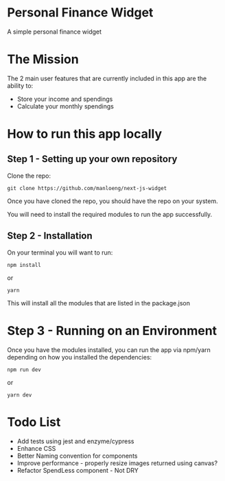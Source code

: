 # Personal Finance Widget

A simple personal finance widget

# The Mission

The 2 main user features that are currently included in this app are the ability to:

- Store your income and spendings
- Calculate your monthly spendings

# How to run this app locally

## Step 1 - Setting up your own repository

Clone the repo:

```
git clone https://github.com/manloeng/next-js-widget
```

Once you have cloned the repo, you should have the repo on your system.

You will need to install the required modules to run the app successfully.

## Step 2 - Installation

On your terminal you will want to run:

```
npm install
```

or

```
yarn
```

This will install all the modules that are listed in the package.json

# Step 3 - Running on an Environment

Once you have the modules installed, you can run the app via npm/yarn depending on how you installed the dependencies:

```
npm run dev
```

or

```
yarn dev
```

# Todo List

- Add tests using jest and enzyme/cypress
- Enhance CSS
- Better Naming convention for components
- Improve performance - properly resize images returned using canvas?
- Refactor SpendLess component - Not DRY
